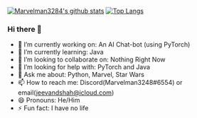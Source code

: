 [![Marvelman3284's github stats](https://github-readme-stats.vercel.app/api?username=marvelman3284)](https://github.com/anuraghazra/github-readme-stats)
[![Top Langs](https://github-readme-stats.vercel.app/api/top-langs/?username=marvelman3284)](https://github.com/anuraghazra/github-readme-stats)
### Hi there 👋

- 🔭 I’m currently working on: An AI Chat-bot (using PyTorch)
- 🌱 I’m currently learning: Java
- 👯 I’m looking to collaborate on: Nothing Right Now
- 🤔 I’m looking for help with: PyTorch and Java
- 💬 Ask me about: Python, Marvel, Star Wars
- 📫 How to reach me: Discord(Marvelman3248#6554) or email(jeevandshah@icloud.com)
- 😄 Pronouns: He/Him
- ⚡ Fun fact: I have no life
